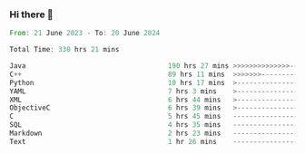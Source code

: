 ### Hi there 👋

<!--
**luoxuanzao/luoxuanzao** is a ✨ _special_ ✨ repository because its `README.md` (this file) appears on your GitHub profile.

Here are some ideas to get you started:

- 🔭 I’m currently working on ...
- 🌱 I’m currently learning ...
- 👯 I’m looking to collaborate on ...
- 🤔 I’m looking for help with ...
- 💬 Ask me about ...
- 📫 How to reach me: ...
- 😄 Pronouns: ...
- ⚡ Fun fact: ...
-->

<!--START_SECTION:waka-->

```rust
From: 21 June 2023 - To: 20 June 2024

Total Time: 330 hrs 21 mins

Java                                   190 hrs 27 mins >>>>>>>>>>>>>>-----------   57.59 %
C++                                    89 hrs 11 mins  >>>>>>>------------------   26.97 %
Python                                 10 hrs 17 mins  >------------------------   03.11 %
YAML                                   7 hrs 3 mins    >------------------------   02.13 %
XML                                    6 hrs 44 mins   >------------------------   02.04 %
ObjectiveC                             6 hrs 39 mins   >------------------------   02.02 %
C                                      5 hrs 45 mins   -------------------------   01.74 %
SQL                                    4 hrs 35 mins   -------------------------   01.39 %
Markdown                               2 hrs 23 mins   -------------------------   00.72 %
Text                                   1 hr 26 mins    -------------------------   00.44 %
```

<!--END_SECTION:waka-->